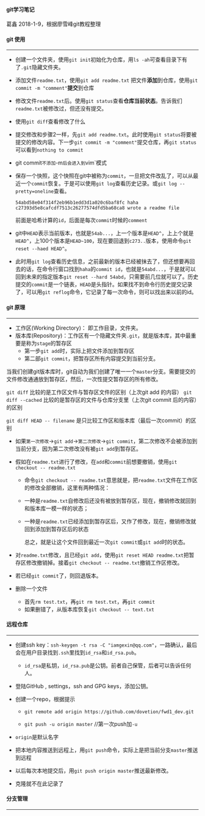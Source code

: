 #### git学习笔记

葛鑫 2018-1-9，根据廖雪峰git教程整理



####  git 使用

---

* 创建一个文件夹，使用`git init`初始化为仓库，用`ls -ah`可查看目录下有了`.git`隐藏文件夹。

* 添加文件`readme.txt`，使用`git add readme.txt` 把文件**添加**到仓库，使用`git commit -m "comment"`**提交**到仓库

* 修改文件`readme.txt`后。使用`git status`查看**仓库当前状态**。告诉我们`readme.txt`被修改过，但还没有提交。

* 使用`git diff`查看修改了什么

* 提交修改和步骤2一样，先`git add readme.txt`。此时使用`git status`将要被提交的修改内容。下一步`git commit -m "comment"`提交仓库，再`git status`可以看到`nothing to commit`

* git commit`不添加`-m`后会进入到`vim`模式

* 保存一个快照，这个快照在git中被称为`commit`，一旦把文件改乱了，可以从最近一个`commit`恢复。于是可以使用`git log`查看历史记录。或`git log --pretty=oneline`查看。

  ```
  54abd58e04f314f2eb96b1edd3d1a020c6baf8fc haha
  c27393d5e8cafcdf7513c26277574dfd5ba68ca8 wrote a readme file
  ```

  前面是哈希计算的`id`，后面是每次`commit`时候的`comment`

* git中`HEAD`表示当前版本，也就是`54ab...`，上一个版本是`HEAD^`，上上个就是`HEAD^`，上100个版本是`HEAD~100`，现在要回退到`c273..`版本，使用命令`git reset --haed HEAD^`。

* 此时用`git log`查看历史信息，之前最新的版本已经被抹去了，但还想要再回去的话，在命令行窗口找到`haha`的`commit id`，也就是`54abd...`，于是就可以回到未来的指定版本`git reset --hard 54abd`，只需要前几位就可以了。历史提交的`commit`是一个链表，`HEAD`是头指针。如果找不到命令行历史提交记录了，可以用`git reflog`命令，它记录了每一次命令，则可以找出来以前的id。



#### git 原理

---

* 工作区(Working Directory)： 即工作目录，文件夹。
* 版本库(Repository)：工作区有一个隐藏文件夹`.git`，就是版本库，其中最重要是称为`stage`的暂存区
  * 第一步`git add`时，实际上把文件添加到暂存区
  * 第二部`git commit`，把暂存区所有内容提交到当前分支。

当我们创建git版本库时，git自动为我们创建了唯一一个`master`分支。需要提交的文件修改通通放到暂存区，然后，一次性提交暂存区的所有修改。

`git diff` 比较的是工作区文件与暂存区文件的区别（上次git add 的内容）
`git diff --cached` 比较的是暂存区的文件与仓库分支里（上次git commit 后的内容）的区别

`git diff HEAD -- filename` 是只比较工作区和版本库（最后一次commit）的区别



* 如果`第一次修改`->`git add`->`第二次修改`->`git commit`，第二次修改不会被添加到当前分支，因为第二次修改没有被`git add`到暂存区。

* 假如在`readme.txt`进行了修改，在`add`和`commit`前想要撤销，使用`git checkout -- readme.txt`

  * 命令`git checkout -- readme.txt`意思就是，把`readme.txt`文件在工作区的修改全部撤销，这里有两种情况：

  * 一种是`readme.txt`自修改后还没有被放到暂存区，现在，撤销修改就回到和版本库一模一样的状态；

  * 一种是`readme.txt`已经添加到暂存区后，又作了修改，现在，撤销修改就回到添加到暂存区后的状态

    总之，就是让这个文件回到最近一次`git commit`或`git add`时的状态。

* 对`readme.txt`修改，且已经`git add`，使用`git reset HEAD readme.txt`把暂存区修改撤销掉。接着`git checkout -- readme.txt`撤销工作区修改。

* 若已经`git commit`了，则回退版本。

* 删除一个文件

  *  首先`rm test.txt`，再`git rm test.txt`，再`git commit`
  * 如果删错了，从版本库恢复`git checkout -- text.txt`



#### 远程仓库

---

* 创建ssh key：`ssh-keygen -t rsa -C "iamgexin@qq.com"`，一路确认，最后会在用户目录找到`.ssh`里找到`id_rsa`和`id_rsa.pub`。

  * `id_rsa`是私钥，`id_rsa.pub`是公钥。前者自己保管，后者可以告诉任何人。

* 登陆GitHub , settings，ssh and GPG keys，添加公钥。

* 创建一个repo，根据提示

  * `git remote add origin https://github.com/dovetion/fwd1_dev.git`

  * `git push -u origin master` //第一次push加`-u`

* `origin`是默认名字

* 把本地内容推送到远程上，用`git push`命令，实际上是把当前分支`master`推送到远程

* 以后每次本地提交后，用`git push origin master`推送最新修改。

* 克隆就不在此记录了



#### 分支管理

---















